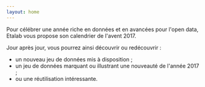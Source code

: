 ```yaml
---
layout: home
---
```


Pour célébrer une année riche en données et en avancées pour l'open data, Etalab vous propose son calendrier de l'avent 2017.

Jour après jour, vous pourrez ainsi découvrir ou redécouvrir :

* un nouveau jeu de données mis à disposition ;
* un jeu de données marquant ou illustrant une nouveauté de l'année 2017 ;
* ou une réutilisation intéressante.
